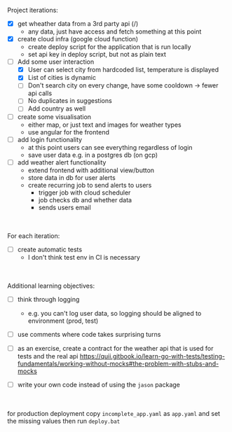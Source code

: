Project iterations:
- [x] get wheather data from a 3rd party api (/)
    - any data, just have access and fetch something at this point
- [x] create cloud infra (google cloud function)
    - create deploy script for the application that is run locally
    - set api key in deploy script, but not as plain text
- [ ] Add some user interaction
    - [x] User can select city from hardcoded list, temperature is displayed
    - [x] List of cities is dynamic
    - [ ] Don't search city on every change, have some cooldown -> fewer api calls
    - [ ] No duplicates in suggestions
    - [ ] Add country as well
- [ ] create some visualisation
    - either map, or just text and images for weather types
    - use angular for the frontend
- [ ] add login functionality
    - at this point users can see everything regardless of login
    - save user data e.g. in a postgres db (on gcp)
- [ ] add weather alert functionality
    - extend frontend with additional view/button
    - store data in db for user alerts
    - create recurring job to send alerts to users
        - trigger job with cloud scheduler
        - job checks db and whether data
        - sends users email

<br></br>
For each iteration:
- [ ] create automatic tests
    - I don't think test env in CI is necessary

<br></br>
Additional learning objectives:
- [ ] think through logging
    - e.g. you can't log user data, so logging should be aligned to environment (prod, test)
- [ ] use comments where code takes surprising turns
- [ ] as an exercise, create a contract for the weather api that is used for tests and the real api
    https://quii.gitbook.io/learn-go-with-tests/testing-fundamentals/working-without-mocks#the-problem-with-stubs-and-mocks
- [ ] write your own code instead of using the ```jason``` package


<br></br>
for production deployment copy ```incomplete_app.yaml``` as ```app.yaml``` and set the missing values then run ```deploy.bat```